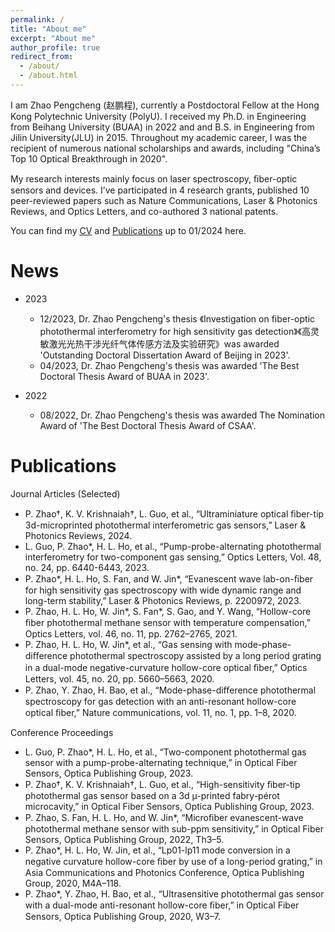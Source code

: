 ```yaml
---
permalink: /
title: "About me"
excerpt: "About me"
author_profile: true
redirect_from: 
  - /about/
  - /about.html
---
```


I am Zhao Pengcheng (赵鹏程), currently a Postdoctoral Fellow at the Hong Kong Polytechnic University (PolyU). I received my Ph.D. in Engineering from Beihang University (BUAA) in 2022 and and B.S. in Engineering from Jilin University(JLU) in 2015. Throughout my academic career, I was the recipient of numerous national scholarships and awards, including "China’s Top 10 Optical Breakthrough in 2020".

My research interests mainly focus on laser spectroscopy, ﬁber-optic sensors and devices. I’ve participated in 4 research grants, published 10 peer-reviewed papers such as Nature Communications, Laser & Photonics Reviews, and Optics Letters, and co-authored 3 national patents. 

You can find my [CV](../files/Zhao_Pengcheng_CV_en.pdf) and [Publications](../files/List_of_publications.pdf) up to 01/2024 here.

News
======
* 2023
  * 12/2023, Dr. Zhao Pengcheng's thesis 《Investigation on fiber-optic photothermal interferometry  for high sensitivity gas detection》《高灵敏激光光热干涉光纤气体传感方法及实验研究》was awarded 'Outstanding Doctoral Dissertation Award of Beijing in 2023'.
  * 04/2023, Dr. Zhao Pengcheng's thesis was awarded 'The Best Doctoral Thesis Award of BUAA in 2023'.
    
* 2022
  * 08/2022, Dr. Zhao Pengcheng's thesis was awarded The Nomination Award of 'The Best Doctoral Thesis Award of CSAA'.

Publications
======
Journal Articles (Selected)

* P. Zhao†, K. V. Krishnaiah†, L. Guo, et al., “Ultraminiature optical ﬁber-tip 3d-microprinted photothermal interferometric gas sensors,” Laser & Photonics Reviews, 2024.
* L. Guo, P. Zhao*, H. L. Ho, et al., “Pump-probe-alternating photothermal interferometry for two-component gas sensing,” Optics Letters, Vol. 48, no. 24, pp. 6440-6443, 2023.
* P. Zhao\*, H. L. Ho, S. Fan, and W. Jin\*, “Evanescent wave lab-on-ﬁber for high sensitivity gas spectroscopy with wide dynamic range and long-term stability,” Laser & Photonics Reviews, p. 2200972, 2023.
* P. Zhao, H. L. Ho, W. Jin\*, S. Fan\*, S. Gao, and Y. Wang, “Hollow-core ﬁber photothermal methane sensor with temperature compensation,” Optics Letters, vol. 46, no. 11, pp. 2762–2765, 2021.
* P. Zhao, H. L. Ho, W. Jin\*, et al., “Gas sensing with mode-phase-diﬀerence photothermal spectroscopy assisted by a long period grating in a dual-mode negative-curvature hollow-core optical ﬁber,” Optics Letters, vol. 45, no. 20, pp. 5660–5663, 2020.
*  P. Zhao, Y. Zhao, H. Bao, et al., “Mode-phase-diﬀerence photothermal spectroscopy for gas detection with an anti-resonant hollow-core optical ﬁber,” Nature communications, vol. 11, no. 1, pp. 1–8, 2020.

Conference Proceedings

* L. Guo, P. Zhao\*, H. L. Ho, et al., “Two-component photothermal gas sensor with a pump-probe-alternating technique,” in Optical Fiber Sensors, Optica Publishing Group, 2023.
* P. Zhao†, K. V. Krishnaiah†, L. Guo, et al., “High-sensitivity ﬁber-tip photothermal gas sensor based on a 3d µ-printed fabry-pérot microcavity,” in Optical Fiber Sensors, Optica Publishing Group, 2023.
* P. Zhao, S. Fan, H. L. Ho, and W. Jin*, “Microﬁber evanescent-wave photothermal methane sensor with sub-ppm sensitivity,” in Optical Fiber Sensors, Optica Publishing Group, 2022, Th3–5.
* P. Zhao\*, H. L. Ho, W. Jin, et al., “Lp01-lp11 mode conversion in a negative curvature hollow-core ﬁber by use of a long-period grating,” in Asia Communications and Photonics Conference, Optica Publishing Group, 2020, M4A–118.
* P. Zhao\*, Y. Zhao, H. Bao, et al., “Ultrasensitive photothermal gas sensor with a dual-mode anti-resonant hollow-core ﬁber,” in Optical Fiber Sensors, Optica Publishing Group, 2020, W3–7.
